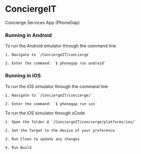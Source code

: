 # ConciergeIT

Concierge Services App (PhoneGap)

### Running in Android

To run the Android emulator through the command line

	1. Navigate to `/ConciergeIT/concierge`
	
	2. Enter the command: `$ phonegap run android`

### Running in iOS

To run the iOS simulator through the command line

	1. Navigate to `/ConciergeIT/concierge/`

	2. Enter the command: `$ phonegap run ios`

To run the iOS simulator through xCode

	1. Open the folder @ `/ConciergeIT/concierge/platforms/ios/`

	2. Set the Target to the device of your preference

	3. Run Clean to update any changes

	4. Run Build
